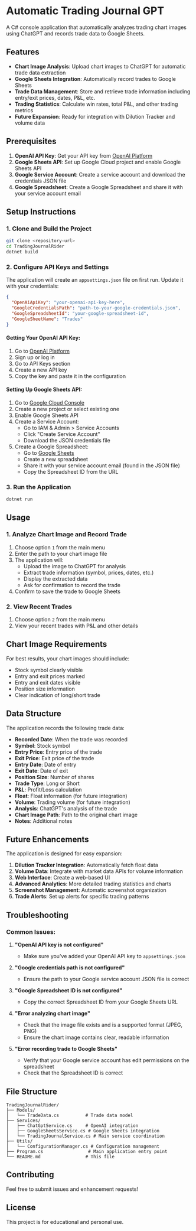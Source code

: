 # Automatic Trading Journal GPT

A C# console application that automatically analyzes trading chart images using ChatGPT and records trade data to Google Sheets.

## Features

- **Chart Image Analysis**: Upload chart images to ChatGPT for automatic trade data extraction
- **Google Sheets Integration**: Automatically record trades to Google Sheets
- **Trade Data Management**: Store and retrieve trade information including entry/exit prices, dates, P&L, etc.
- **Trading Statistics**: Calculate win rates, total P&L, and other trading metrics
- **Future Expansion**: Ready for integration with Dilution Tracker and volume data

## Prerequisites

1. **OpenAI API Key**: Get your API key from [OpenAI Platform](https://platform.openai.com/)
2. **Google Sheets API**: Set up Google Cloud project and enable Google Sheets API
3. **Google Service Account**: Create a service account and download the credentials JSON file
4. **Google Spreadsheet**: Create a Google Spreadsheet and share it with your service account email

## Setup Instructions

### 1. Clone and Build the Project

```bash
git clone <repository-url>
cd TradingJournalRider
dotnet build
```

### 2. Configure API Keys and Settings

The application will create an `appsettings.json` file on first run. Update it with your credentials:

```json
{
  "OpenAiApiKey": "your-openai-api-key-here",
  "GoogleCredentialsPath": "path-to-your-google-credentials.json",
  "GoogleSpreadsheetId": "your-google-spreadsheet-id",
  "GoogleSheetName": "Trades"
}
```

#### Getting Your OpenAI API Key:
1. Go to [OpenAI Platform](https://platform.openai.com/)
2. Sign up or log in
3. Go to API Keys section
4. Create a new API key
5. Copy the key and paste it in the configuration

#### Setting Up Google Sheets API:
1. Go to [Google Cloud Console](https://console.cloud.google.com/)
2. Create a new project or select existing one
3. Enable Google Sheets API
4. Create a Service Account:
   - Go to IAM & Admin > Service Accounts
   - Click "Create Service Account"
   - Download the JSON credentials file
5. Create a Google Spreadsheet:
   - Go to [Google Sheets](https://sheets.google.com/)
   - Create a new spreadsheet
   - Share it with your service account email (found in the JSON file)
   - Copy the Spreadsheet ID from the URL

### 3. Run the Application

```bash
dotnet run
```

## Usage

### 1. Analyze Chart Image and Record Trade

1. Choose option `1` from the main menu
2. Enter the path to your chart image file
3. The application will:
   - Upload the image to ChatGPT for analysis
   - Extract trade information (symbol, prices, dates, etc.)
   - Display the extracted data
   - Ask for confirmation to record the trade
4. Confirm to save the trade to Google Sheets

### 2. View Recent Trades

1. Choose option `2` from the main menu
2. View your recent trades with P&L and other details

## Chart Image Requirements

For best results, your chart images should include:
- Stock symbol clearly visible
- Entry and exit prices marked
- Entry and exit dates visible
- Position size information
- Clear indication of long/short trade

## Data Structure

The application records the following trade data:
- **Recorded Date**: When the trade was recorded
- **Symbol**: Stock symbol
- **Entry Price**: Entry price of the trade
- **Exit Price**: Exit price of the trade
- **Entry Date**: Date of entry
- **Exit Date**: Date of exit
- **Position Size**: Number of shares
- **Trade Type**: Long or Short
- **P&L**: Profit/Loss calculation
- **Float**: Float information (for future integration)
- **Volume**: Trading volume (for future integration)
- **Analysis**: ChatGPT's analysis of the trade
- **Chart Image Path**: Path to the original chart image
- **Notes**: Additional notes

## Future Enhancements

The application is designed for easy expansion:

1. **Dilution Tracker Integration**: Automatically fetch float data
2. **Volume Data**: Integrate with market data APIs for volume information
3. **Web Interface**: Create a web-based UI
4. **Advanced Analytics**: More detailed trading statistics and charts
5. **Screenshot Management**: Automatic screenshot organization
6. **Trade Alerts**: Set up alerts for specific trading patterns

## Troubleshooting

### Common Issues:

1. **"OpenAI API key is not configured"**
   - Make sure you've added your OpenAI API key to `appsettings.json`

2. **"Google credentials path is not configured"**
   - Ensure the path to your Google service account JSON file is correct

3. **"Google Spreadsheet ID is not configured"**
   - Copy the correct Spreadsheet ID from your Google Sheets URL

4. **"Error analyzing chart image"**
   - Check that the image file exists and is a supported format (JPEG, PNG)
   - Ensure the chart image contains clear, readable information

5. **"Error recording trade to Google Sheets"**
   - Verify that your Google service account has edit permissions on the spreadsheet
   - Check that the Spreadsheet ID is correct

## File Structure

```
TradingJournalRider/
├── Models/
│   └── TradeData.cs          # Trade data model
├── Services/
│   ├── ChatGptService.cs     # OpenAI integration
│   ├── GoogleSheetsService.cs # Google Sheets integration
│   └── TradingJournalService.cs # Main service coordination
├── Utils/
│   └── ConfigurationManager.cs # Configuration management
├── Program.cs                 # Main application entry point
└── README.md                 # This file
```

## Contributing

Feel free to submit issues and enhancement requests!

## License

This project is for educational and personal use. 